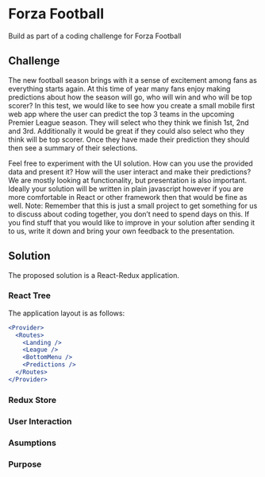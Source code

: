 # Forza Football

Build as part of a coding challenge for Forza Football

## Challenge

The new football season brings with it a sense of excitement among fans as everything
starts again. At this time of year many fans enjoy making predictions about how the
season will go, who will win and who will be top scorer?
In this test, we would like to see how you create a small mobile first web app where the
user can predict the top 3 teams in the upcoming Premier League season. They will
select who they think we finish 1st, 2nd and 3rd. Additionally it would be great if they
could also select who they think will be top scorer. Once they have made their
prediction they should then see a summary of their selections.

Feel free to experiment with the UI solution. How can you use the provided data and
present it? How will the user interact and make their predictions? We are mostly looking
at functionality, but presentation is also important.
Ideally your solution will be written in plain javascript however if you are more
comfortable in React or other framework then that would be fine as well.
Note:​ Remember that this is just a small project to get something for us to discuss about coding
together, you don’t need to spend days on this. If you find stuff that you would like to improve in
your solution after sending it to us, write it down and bring your own feedback to the
presentation.

## Solution

The proposed solution is a React-Redux application.

### React Tree

The application layout is as follows:

```jsx
<Provider>
  <Routes>
    <Landing />
    <League />
    <BottomMenu />
    <Predictions />
  </Routes>
</Provider>
```

### Redux Store

### User Interaction

### Asumptions

### Purpose
